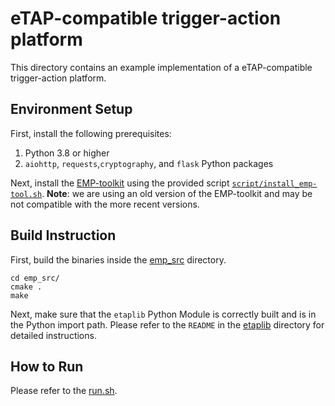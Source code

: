 # eTAP-compatible trigger-action platform

This directory contains an example implementation of a eTAP-compatible trigger-action platform.


## Environment Setup

First, install the following prerequisites:

1. Python 3.8 or higher
2. `aiohttp`, `requests`,`cryptography`, and `flask` Python packages

Next, install the [EMP-toolkit](https://github.com/emp-toolkit) using the provided script [`script/install_emp-tool.sh`](../script/install_pybind11.sh). **Note**: we are using an old version of the EMP-toolkit and may be not compatible with the more recent versions.


## Build Instruction

First, build the binaries inside the [emp_src](../emp_src/) directory.

```
cd emp_src/
cmake .
make
```

Next, make sure that the `etaplib` Python Module is correctly built and is in the Python import path. Please refer to the `README` in the [etaplib](../etaplib/) directory for detailed instructions.

## How to Run

Please refer to the [run.sh](tap_server/run.sh).